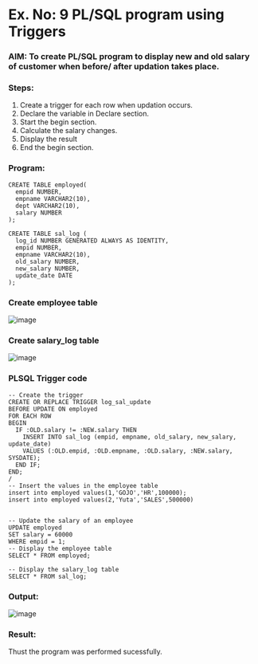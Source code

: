 # Ex. No: 9 PL/SQL program using Triggers 

### AIM: To create PL/SQL program to display new and old salary of customer when before/ after updation takes place. 

### Steps:
1. Create a trigger for each row when updation occurs.
2. Declare the variable in Declare section.
3. Start the begin section.
4. Calculate the salary changes.
5. Display the result 
6. End the begin section.

### Program:
```-- Create the employee table
CREATE TABLE employed(
  empid NUMBER,
  empname VARCHAR2(10),
  dept VARCHAR2(10),
  salary NUMBER
);

CREATE TABLE sal_log (
  log_id NUMBER GENERATED ALWAYS AS IDENTITY,
  empid NUMBER,
  empname VARCHAR2(10),
  old_salary NUMBER,
  new_salary NUMBER,
  update_date DATE
);
```

### Create employee table
![image](https://github.com/Lakshmipriya2005/DBMS/assets/115525361/649492a9-f73e-4d34-a8e9-49a1549896d7)


### Create salary_log table
![image](https://github.com/Lakshmipriya2005/DBMS/assets/115525361/9028742a-5375-4170-9d83-0ddcd998a6f0)

### PLSQL Trigger code
```
-- Create the trigger
CREATE OR REPLACE TRIGGER log_sal_update
BEFORE UPDATE ON employed
FOR EACH ROW
BEGIN
  IF :OLD.salary != :NEW.salary THEN
    INSERT INTO sal_log (empid, empname, old_salary, new_salary, update_date)
    VALUES (:OLD.empid, :OLD.empname, :OLD.salary, :NEW.salary, SYSDATE);
  END IF;
END;
/
-- Insert the values in the employee table
insert into employed values(1,'GOJO','HR',100000);
insert into employed values(2,'Yuta','SALES',500000)


-- Update the salary of an employee
UPDATE employed
SET salary = 60000
WHERE empid = 1;
-- Display the employee table
SELECT * FROM employed;

-- Display the salary_log table
SELECT * FROM sal_log;
```


### Output:
![image](https://github.com/Lakshmipriya2005/DBMS/assets/115525361/8aba2177-395e-425e-8fb1-a5f9fd0e6994)


### Result:
Thust the program was performed sucessfully.
